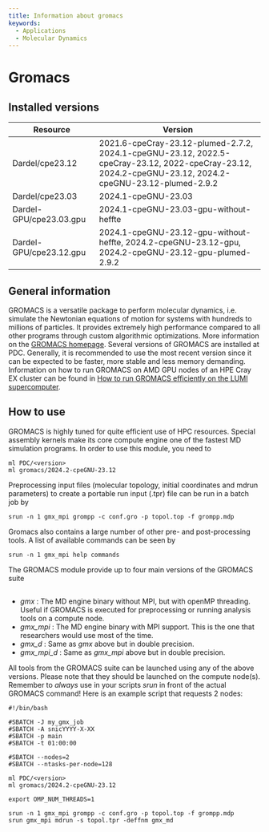 ```yaml
---
title: Information about gromacs
keywords:
  - Applications
  - Molecular Dynamics
---
```

# Gromacs

## Installed versions

| Resource | Version |
|---|---|
| Dardel/cpe23.12 | 2021.6-cpeCray-23.12-plumed-2.7.2, 2024.1-cpeGNU-23.12, 2022.5-cpeCray-23.12, 2022-cpeCray-23.12, 2024.2-cpeGNU-23.12, 2024.2-cpeGNU-23.12-plumed-2.9.2 |
| Dardel/cpe23.03 | 2024.1-cpeGNU-23.03 |
| Dardel-GPU/cpe23.03.gpu | 2024.1-cpeGNU-23.03-gpu-without-heffte |
| Dardel-GPU/cpe23.12.gpu | 2024.1-cpeGNU-23.12-gpu-without-heffte, 2024.2-cpeGNU-23.12-gpu, 2024.2-cpeGNU-23.12-gpu-plumed-2.9.2 |

## General information

GROMACS is a versatile package to perform molecular dynamics, i.e. simulate the Newtonian equations of motion for systems with hundreds to millions of particles. It provides extremely high performance compared to all other programs through custom algorithmic optimizations. More information on the [GROMACS homepage](https://www.gromacs.org).
Several versions of GROMACS are installed at PDC. Generally, it is recommended to use the most recent version since it can be expected to be faster,
more stable and less memory demanding.
Information on how to run GROMACS on AMD GPU nodes of an HPE Cray EX cluster can be found in [How to run GROMACS efficiently on the LUMI supercomputer](https://zenodo.org/records/10683366).

## How to use

GROMACS is highly tuned for quite efficient use of HPC resources.
Special assembly kernels make its core compute engine one of the fastest MD
simulation programs.
In order to use this module, you need to
```
ml PDC/<version>
ml gromacs/2024.2-cpeGNU-23.12
```
Preprocessing input files (molecular topology, initial coordinates and
mdrun parameters) to create a portable run input (.tpr) file can be run
in a batch job by
```
srun -n 1 gmx_mpi grompp -c conf.gro -p topol.top -f grompp.mdp
```
Gromacs also contains a large number of other pre- and post-processing tools.
A list of available commands can be seen by
```
srun -n 1 gmx_mpi help commands
```
The GROMACS module provide up to four main versions of the GROMACS suite
##
- *gmx* : The MD engine binary without MPI, but with openMP threading. Useful if GROMACS is executed for preprocessing or running analysis tools on a compute node.
- *gmx_mpi* : The MD engine binary with MPI support. This is the one that researchers would use most of the time.
- *gmx_d* : Same as *gmx* above but in double precision.
- *gmx_mpi_d* : Same as *gmx_mpi* above but in double precision.

All tools from the GROMACS suite can be launched using any of the above
versions. Please note that they should be launched on the compute node(s).
Remember to *always* use in your scripts *srun* in front of the actual GROMACS
command! Here is an example script that requests 2 nodes:

```
#!/bin/bash

#SBATCH -J my_gmx_job
#SBATCH -A snicYYYY-X-XX
#SBATCH -p main
#SBATCH -t 01:00:00

#SBATCH --nodes=2
#SBATCH --ntasks-per-node=128

ml PDC/<version>
ml gromacs/2024.2-cpeGNU-23.12

export OMP_NUM_THREADS=1

srun -n 1 gmx_mpi grompp -c conf.gro -p topol.top -f grompp.mdp
srun gmx_mpi mdrun -s topol.tpr -deffnm gmx_md
```

